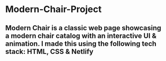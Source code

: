 # Modern-Chair-Project

## Modern Chair is a classic web page showcasing a modern chair catalog with an interactive UI & animation. I made this using the following tech stack: HTML, CSS & Netlify
